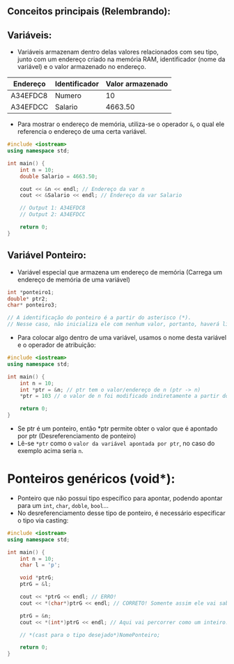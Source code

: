## Conceitos principais (Relembrando):

## Variáveis:
- Variáveis armazenam dentro delas valores relacionados com seu tipo, junto com um endereço criado na memória RAM, identificador (nome da variável) e o valor armazenado no endereço.

| Endereço | Identificador | Valor armazenado |
|------|-------|--------|
| A34EFDC8 | Numero | 10 |
| A34EFDCC | Salario | 4663.50 |

- Para mostrar o endereço de memória, utiliza-se o operador `&`, o qual ele referencia o endereço de uma certa variável.

```cpp
#include <iostream>
using namespace std;

int main() {
    int n = 10;
    double Salario = 4663.50;

    cout << &n << endl; // Endereço da var n
    cout << &Salario << endl; // Endereço da var Salario

    // Output 1: A34EFDC8
    // Output 2: A34EFDCC

    return 0;
}
```

## Variável Ponteiro:
- Variável especial que armazena um endereço de memória (Carrega um endereço de memória de uma variável)

```cpp
int *ponteiro1;
double* ptr2;
char* ponteiro3;

// A identificação do ponteiro é a partir do asterisco (*).
// Nesse caso, não inicializa ele com nenhum valor, portanto, haverá lixo de memória. Para resolver isso, inicializamos o ponteiro com nulllptr (endereço zero).
```

- Para colocar algo dentro de uma variável, usamos o nome desta variável e o operador de atribuição:

```cpp
#include <iostream>
using namespace std;

int main() {
    int n = 10;
    int *ptr = &n; // ptr tem o valor/endereço de n (ptr -> n)
    *ptr = 103 // o valor de n foi modificado indiretamente a partir do ponteiro (10 -> 103)

    return 0;
}
```

- Se ptr é um ponteiro, então *ptr permite obter o valor que é apontado por ptr (Desreferenciamento de ponteiro)
- Lê-se `*ptr` como o `valor da variável apontada por ptr`, no caso do exemplo acima seria `n`.

# Ponteiros genéricos (void*): 
- Ponteiro que não possui tipo específico para apontar, podendo apontar para um `int`, `char`, `doble`, `bool`...
- No desreferenciamento desse tipo de ponteiro, é necessário especificar o tipo via casting:

```cpp
#include <iostream>
using namespace std;

int main() {
    int n = 10;
    char l = 'p';

    void *ptrG;
    ptrG = &l;

    cout << *ptrG << endl; // ERRO!
    cout << *(char*)ptrG << endl; // CORRETO! Somente assim ele vai saber quantos bytes ele precisa andar, dependendo do tipo. Isso se chama casting, uma conversão explícita.

    ptrG = &n;
    cout << *(int*)ptrG << endl; // Aqui vai percorrer como um inteiro.

    // *(cast para o tipo desejado*)NomePonteiro;

    return 0;
}
```